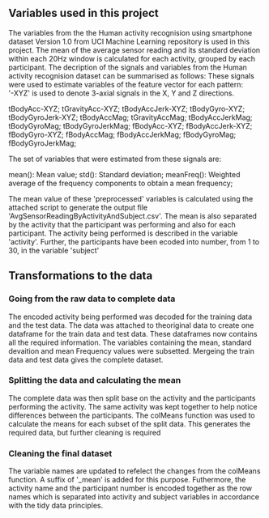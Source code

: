 ## Variables used in this project
The variables from the the Human activity recognision using smartphone dataset Version 1.0 from UCI Machine Learning repository is used in this project. The mean of the average sensor reading and its standard deviation within each 20Hz window is calculated for each activity, grouped by each participant. The decription of the signals and variables from the Human activity recognision dataset can be summarised as follows:
These signals were used to estimate variables of the feature vector for each pattern:  
'-XYZ' is used to denote 3-axial signals in the X, Y and Z directions.

tBodyAcc-XYZ; 
tGravityAcc-XYZ; 
tBodyAccJerk-XYZ; 
tBodyGyro-XYZ; 
tBodyGyroJerk-XYZ; 
tBodyAccMag; 
tGravityAccMag; 
tBodyAccJerkMag; 
tBodyGyroMag; 
tBodyGyroJerkMag; 
fBodyAcc-XYZ; 
fBodyAccJerk-XYZ; 
fBodyGyro-XYZ; 
fBodyAccMag; 
fBodyAccJerkMag; 
fBodyGyroMag; 
fBodyGyroJerkMag; 

The set of variables that were estimated from these signals are: 

mean(): Mean value; 
std(): Standard deviation; 
meanFreq(): Weighted average of the frequency components to obtain a mean frequency; 

The mean value of these 'preprocessed' variables is calculated using the attached script to generate the output file 'AvgSensorReadingByActivityAndSubject.csv'. The mean is also separated by the activity that the participant was performing and also for each participant. The activity being performed is described in the variable 'activity'. Further, the participants have been ecoded into number, from 1 to 30, in the variable 'subject'

## Transformations to the data

### Going from the raw data to complete data
The encoded activity being performed was decoded for the training data and the test data. The data was attached to theoriginal data to create one dataframe for the train data and test data. These dataframes now contains all the required information. The variables containing the mean, standard devaition and mean Frequency values were subsetted. Mergeing the train data and test data gives the complete dataset.

### Splitting the data and calculating the mean
The complete data was then split base on the activity and the participants performing the activity. The same activity was kept together to help notice differences between the participants. The colMeans function was used to calculate the means for each subset of the split data. This generates the required data, but further cleaning is required

### Cleaning the final dataset
The variable names are updated to refelect the changes from the colMeans function. A suffix of '_mean' is added for this purpose. Futhermore, the activity name and the participant number is encoded together as the row names which is separated into activity and subject variables in accordance with the tidy data principles.
